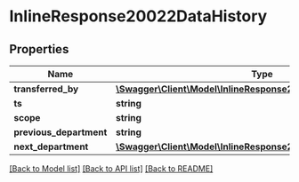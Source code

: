 # InlineResponse20022DataHistory

## Properties
Name | Type | Description | Notes
------------ | ------------- | ------------- | -------------
**transferred_by** | [**\Swagger\Client\Model\InlineResponse20022DataTransferredBy**](InlineResponse20022DataTransferredBy.md) |  | [optional] 
**ts** | **string** |  | [optional] 
**scope** | **string** |  | [optional] 
**previous_department** | **string** |  | [optional] 
**next_department** | [**\Swagger\Client\Model\InlineResponse20022DataNextDepartment**](InlineResponse20022DataNextDepartment.md) |  | [optional] 

[[Back to Model list]](../../README.md#documentation-for-models) [[Back to API list]](../../README.md#documentation-for-api-endpoints) [[Back to README]](../../README.md)

